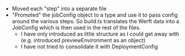 - Moved each "step" into a separate file
- "Promoted" the jobConfig object to a type and use it to pass config around the various steps. So build.ts translates the Werft data into a JobConfig which is then used in the rest of the files.
    - I have only introduced as little structure as I could get away with (e.g. introduced previewEnvironment as an object)
    - I have not tried to consolidate it with DeploymentConfig
